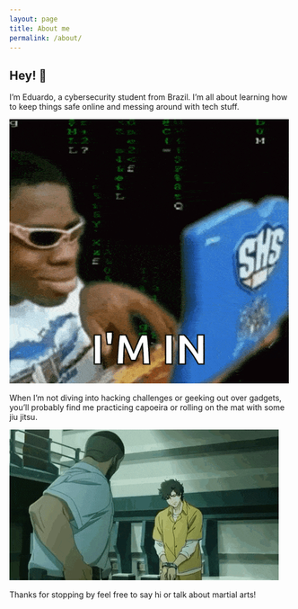 ```yaml
---
layout: page
title: About me
permalink: /about/
---
```



## Hey! 👋

I’m Eduardo, a cybersecurity student from Brazil. I’m all about learning how to keep things safe online and messing around with tech stuff.

<img src="/assets/images/about/hacker-pc-ezgif.com-optimize.gif" loading="lazy">

When I’m not diving into hacking challenges or geeking out over gadgets, you’ll probably find me practicing capoeira or rolling on the mat with some jiu jitsu.

<img src="/assets/images/about/lazarus-anime.gif" loading="lazy">

Thanks for stopping by feel free to say hi or talk about martial arts!